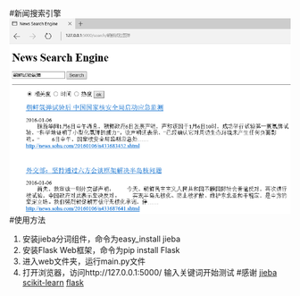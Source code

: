 #新闻搜索引擎
<img src="./News Search Engine3.png" width = "600" align=center />
#使用方法
1. 安装jieba分词组件，命令为easy_install jieba
2. 安装Flask Web框架，命令为pip install Flask
3. 进入web文件夹，运行main.py文件
4. 打开浏览器，访问http://127.0.0.1:5000/ 输入关键词开始测试
#感谢
[jieba](https://github.com/fxsjy/jieba)
[scikit-learn](https://github.com/scikit-learn/scikit-learn)
[flask](https://github.com/mitsuhiko/flask)